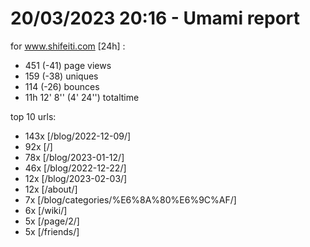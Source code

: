 # 20/03/2023 20:16 - Umami report
for www.shifeiti.com [24h] :

 - 451 (-41) page views
 - 159 (-38) uniques
 - 114 (-26) bounces
 - 11h 12' 8'' (4' 24'') totaltime


top 10 urls:
 - 143x [/blog/2022-12-09/]
 - 92x [/]
 - 78x [/blog/2023-01-12/]
 - 46x [/blog/2022-12-22/]
 - 12x [/blog/2023-02-03/]
 - 12x [/about/]
 - 7x [/blog/categories/%E6%8A%80%E6%9C%AF/]
 - 6x [/wiki/]
 - 5x [/page/2/]
 - 5x [/friends/]


